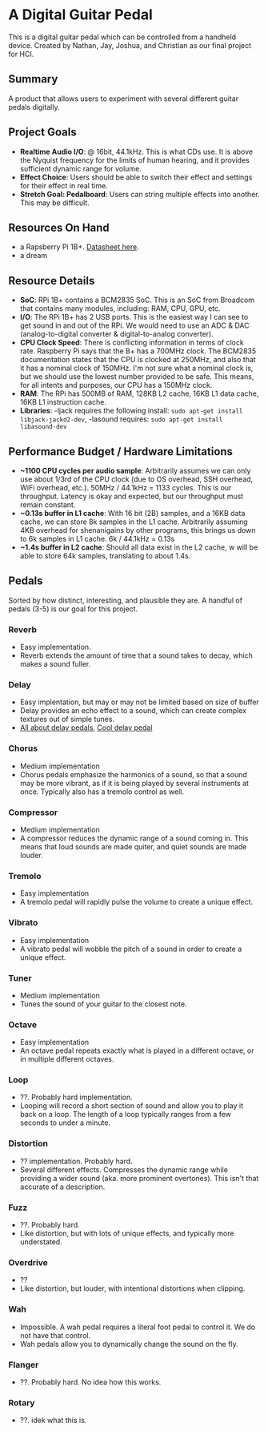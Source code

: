 # A Digital Guitar Pedal
This is a digital guitar pedal which can be controlled from a handheld device. Created by Nathan, Jay, Joshua, and Christian as our final project for HCI.

## Summary
A product that allows users to experiment with several different guitar pedals digitally.

## Project Goals
- **Realtime Audio I/O**: @ 16bit, 44.1kHz. This is what CDs use. It is above the Nyquist frequency for the limits of human hearing, and it provides sufficient dynamic range for volume.
- **Effect Choice**: Users should be able to switch their effect and settings for their effect in real time.
- **Stretch Goal: Pedalboard**: Users can string multiple effects into another. This may be difficult.

## Resources On Hand
- a Rapsberry Pi 1B+. [Datasheet here](https://www.raspberrypi.com/documentation/computers/processors.html).
- a dream

## Resource Details
- **SoC**: RPi 1B+ contains a BCM2835 SoC. This is an SoC from Broadcom that contains many modules, including: RAM, CPU, GPU, etc.
- **I/O**: The RPi 1B+ has 2 USB ports. This is the easiest way I can see to get sound in and out of the RPi. We would need to use an ADC & DAC (analog-to-digital converter & digital-to-analog converter).
- **CPU Clock Speed**: There is conflicting information in terms of clock rate. Raspberry Pi says that the B+ has a 700MHz clock. The BCM2835 documentation states that the CPU is clocked at 250MHz, and also that it has a nominal clock of 150MHz. I'm not sure what a nominal clock is, but we should use the lowest number provided to be safe. This means, for all intents and purposes, our CPU has a 150MHz clock.
- **RAM**: The RPi has 500MB of RAM, 128KB L2 cache, 16KB L1 data cache, 16KB L1 instruction cache.
- **Libraries**: -ljack requires the following install: `sudo apt-get install libjack-jackd2-dev`, -lasound requires: `sudo apt-get install libasound-dev`

## Performance Budget / Hardware Limitations
- **~1100 CPU cycles per audio sample**: Arbitrarily assumes we can only use about 1/3rd of the CPU clock (due to OS overhead, SSH overhead, WiFi overhead, etc.). 50MHz / 44.1kHz = 1133 cycles. This is our throughput. Latency is okay and expected, but our throughput must remain constant.
- **~0.13s buffer in L1 cache**: With 16 bit (2B) samples, and a 16KB data cache, we can store 8k samples in the L1 cache. Arbitrarily assuming 4KB overhead for shenanigains by other programs, this brings us down to 6k samples in L1 cache. 6k / 44.1kHz = 0.13s
- **~1.4s buffer in L2 cache**: Should all data exist in the L2 cache, w will be able to store 64k samples, translating to about 1.4s.

## Pedals
Sorted by how distinct, interesting, and plausible they are. A handful of pedals (3-5) is our goal for this project.

### Reverb
- Easy implementation.
- Reverb extends the amount of time that a sound takes to decay, which makes a sound fuller.

### Delay
- Easy implentation, but may or may not be limited based on size of buffer
- Delay provides an echo effect to a sound, which can create complex textures out of simple tunes.
- [All about delay pedals](https://articles.boss.info/the-complete-guide-to-delay-pedals/), [Cool delay pedal](https://articles.boss.info/the-complete-guide-to-delay-pedals/)

### Chorus
- Medium implementation
- Chorus pedals emphasize the harmonics of a sound, so that a sound may be more vibrant, as if it is being played by several instruments at once. Typically also has a tremolo control as well.

### Compressor
- Medium implementation
- A compressor reduces the dynamic range of a sound coming in. This means that loud sounds are made quiter, and quiet sounds are made louder.

### Tremolo
- Easy implementation
- A tremolo pedal will rapidly pulse the volume to create a unique effect.

### Vibrato
- Easy implementation
- A vibrato pedal will wobble the pitch of a sound in order to create a unique effect.

### Tuner
- Medium implementation
- Tunes the sound of your guitar to the closest note.

### Octave
- Easy implementation
- An octave pedal repeats exactly what is played in a different octave, or in multiple different octaves.

### Loop
- ??. Probably hard implementation.
- Looping will record a short section of sound and allow you to play it back on a loop. The length of a loop typically ranges from a few seconds to under a minute.

### Distortion
- ?? implementation. Probably hard. 
- Several different effects. Compresses the dynamic range while providing a wider sound (aka. more prominent overtones). This isn't that accurate of a description.

### Fuzz 
- ??. Probably hard. 
- Like distortion, but with lots of unique effects, and typically more understated.


### Overdrive
- ??
- Like distortion, but louder, with intentional distortions when clipping.


### Wah
- Impossible. A wah pedal requires a literal foot pedal to control it. We do not have that control.
- Wah pedals allow you to dynamically change the sound on the fly.

### Flanger
- ??. Probably hard. No idea how this works.

### Rotary
- ??. idek what this is.